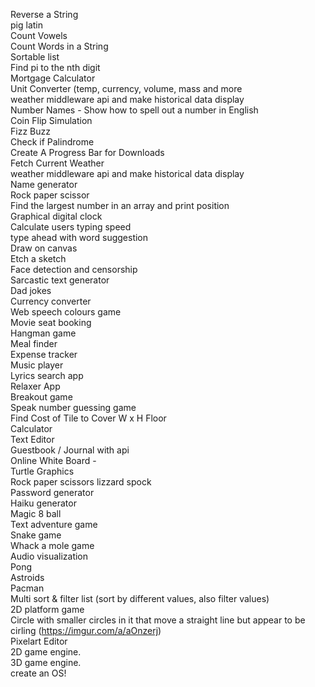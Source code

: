 Reverse a String  
pig latin  
Count Vowels  
Count Words in a String  
Sortable list  
Find pi to the nth digit  
Mortgage Calculator  
Unit Converter (temp, currency, volume, mass and more  
weather middleware api and make historical data display  
Number Names - Show how to spell out a number in English  
Coin Flip Simulation  
Fizz Buzz  
Check if Palindrome  
Create A Progress Bar for Downloads  
Fetch Current Weather  
weather middleware api and make historical data display  
Name generator  
Rock paper scissor  
Find the largest number in an array and print position  
Graphical digital clock  
Calculate users typing speed  
type ahead with word suggestion  
Draw on canvas  
Etch a sketch  
Face detection and censorship  
Sarcastic text generator  
Dad jokes  
Currency converter  
Web speech colours game  
Movie seat booking  
Hangman game  
Meal finder  
Expense tracker  
Music player  
Lyrics search app  
Relaxer App  
Breakout game  
Speak number guessing game  
Find Cost of Tile to Cover W x H Floor  
Calculator  
Text Editor  
Guestbook / Journal with api  
Online White Board -  
Turtle Graphics  
Rock paper scissors lizzard spock  
Password generator  
Haiku generator  
Magic 8 ball  
Text adventure game  
Snake game  
Whack a mole game  
Audio visualization  
Pong  
Astroids  
Pacman  
Multi sort & filter list (sort by different values, also filter values)  
2D platform game  
Circle with smaller circles in it that move a straight line but appear to be cirling (https://imgur.com/a/aOnzerj)  
Pixelart Editor  
2D game engine.  
3D game engine.  
create an OS!
